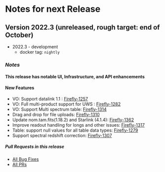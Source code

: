 # Notes for next Release

## Version 2022.3 (unreleased, rough target: end of October)
- 2022.3 - development
  - docker tag: `nightly`

### _Notes_
#### This release has notable UI, Infrastructure, and  API enhancements

#### New Features
- VO: Support datalink 1.1 : [Firefly-1257](https://github.com/Caltech-IPAC/firefly/pull/1439)
- VO: Full multi-product support for UWS : [Firefly-1282](https://github.com/Caltech-IPAC/firefly/pull/1423)
- VO: Support Multi spectrum table: [Firefly-1314](https://github.com/Caltech-IPAC/firefly/pull/1438)
- Drag and drop for file uploads: [Firefly-1310](https://github.com/Caltech-IPAC/firefly/pull/1426)
- Update nom.tam.fits(1.18.2) and Starlink (4.1.4): [Firefly-1362](https://github.com/Caltech-IPAC/firefly/pull/1428)
- Improve readout handling for longs and other issues: [Firefly-1317](https://github.com/Caltech-IPAC/firefly/pull/1435)
- Table: support null values for all table data types: [Firefly-1279](https://github.com/Caltech-IPAC/firefly/pull/1447)
- Support spectral redshift correction: [Firefly-1307](https://github.com/Caltech-IPAC/firefly/pull/1443)


##### _Pull Requests in this release_
- [All Bug Fixes](https://github.com/caltech-ipac/firefly/pulls?q=is%3apr+milestone%3a2022.3+label%3abug)
- [All PRs](https://github.com/caltech-ipac/firefly/pulls?q=is%3apr++milestone%3a2022.3+)
